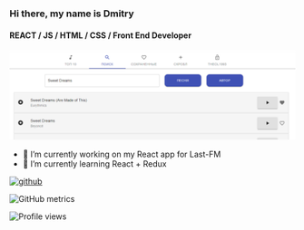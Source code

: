 ### Hi there, my name is Dmitry
####  REACT / JS / HTML / CSS / Front End Developer

![last project](https://github.com/theol93/theol93/blob/main/lastfm-photo.png)

- 🔭 I’m currently working on my React app for Last-FM 
- 🌱 I’m currently learning React + Redux 


[<img src='https://cdn.jsdelivr.net/npm/simple-icons@3.0.1/icons/github.svg' alt='github' height='40'>](https://github.com/theol93)  

![GitHub metrics](https://metrics.lecoq.io/theol93)  

![Profile views](https://gpvc.arturio.dev/theol93)  
